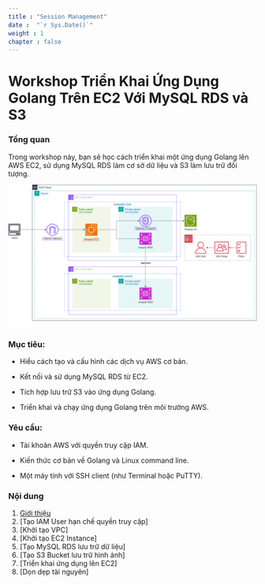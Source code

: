 ```yaml
---
title : "Session Management"
date :  "`r Sys.Date()`" 
weight : 1 
chapter : false
---
```

# Workshop Triển Khai Ứng Dụng Golang Trên EC2 Với MySQL RDS và S3

### Tổng quan

Trong workshop này, bạn sẽ học cách triển khai một ứng dụng Golang lên AWS EC2, sử dụng MySQL RDS làm cơ sở dữ liệu và S3 làm lưu trữ đối tượng.

![Workshop Architecture](/images/workshop_architecture.png)

### Mục tiêu:

- Hiểu cách tạo và cấu hình các dịch vụ AWS cơ bản.

- Kết nối và sử dụng MySQL RDS từ EC2.

- Tích hợp lưu trữ S3 vào ứng dụng Golang.

- Triển khai và chạy ứng dụng Golang trên môi trường AWS.

### Yêu cầu:

- Tài khoản AWS với quyền truy cập IAM.

- Kiến thức cơ bản về Golang và Linux command line.

- Một máy tính với SSH client (như Terminal hoặc PuTTY).

### Nội dung

 1. [Giới thiệu](1-introduce/)
 3. [Tạo IAM User hạn chế quyền truy cập]
 4. [Khởi tạo VPC]
 5. [Khởi tạo EC2 Instance]
 6. [Tạo MySQL RDS lưu trữ dữ liệu]
 7. [Tạo S3 Bucket lưu trữ hình ảnh]
 8. [Triển khai ứng dụng lên EC2]
 9. [Dọn dẹp tài nguyên]



